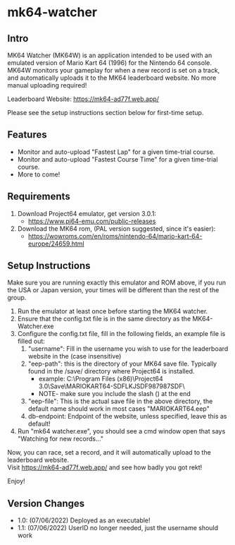 ﻿# mk64-watcher


## Intro
MK64 Watcher (MK64W) is an application intended to be used with an emulated version of Mario Kart 64 (1996) for the Nintendo 64 console. MK64W monitors your gameplay for when a new record is set on a track, and automatically uploads it to the MK64 leaderboard website. No more manual uploading required!

Leaderboard Website: https://mk64-ad77f.web.app/

Please see the setup instructions section below for first-time setup.

## Features
* Monitor and auto-upload "Fastest Lap" for a given time-trial course.
* Monitor and auto-upload "Fastest Course Time" for a given time-trial course.
* More to come!

## Requirements
1. Download Project64 emulator, get version 3.0.1: 
    * https://www.pj64-emu.com/public-releases
2. Download the MK64 rom, (PAL version suggested, since it's easier):
    * https://wowroms.com/en/roms/nintendo-64/mario-kart-64-europe/24659.html

## Setup Instructions
Make sure you are running exactly this emulator and ROM above, if you run the USA or Japan version, your times will be different than the rest of the group.

1. Run the emulator at least once before starting the MK64 watcher.
2. Ensure that the config.txt file is in the same directory as the MK64-Watcher.exe
3. Configure the config.txt file, fill in the following fields, an example file is filled out:
    1. "username": Fill in the username you wish to use for the leaderboard website in the (case insensitive)
    2. "eep-path": this is the directory of your MK64 save file. Typically found in the /save/ directory where Project64 is installed. 
        * example: C:\Program Files (x86)\Project64 3.0\Save\MARIOKART64-SDFLKJSDF987987SDF\
        * NOTE- make sure you include the slash (\) at the end
    3. "eep-file": This is the actual save file in the above directory, the default name should work in most cases "MARIOKART64.eep"
    4. db-endpoint: Endpoint of the website, unless specified, leave this as default!
4. Run "mk64 watcher.exe", you should see a cmd window open that says "Watching for new records..."

Now, you can race, set a record, and it will automatically upload to the leaderboard website.  
Visit https://mk64-ad77f.web.app/ and see how badly you got rekt!

Enjoy!

## Version Changes
* 1.0: (07/06/2022) Deployed as an executable!
* 1.1: (07/06/2022) UserID no longer needed, just the username should work

